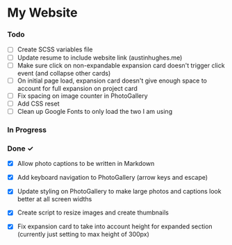# My Website


### Todo

- [ ] Create SCSS variables file  
- [ ] Update resume to include website link (austinhughes.me)  
- [ ] Make sure click on non-expandable expansion card doesn't trigger click event (and collapse other cards)  
- [ ] On initial page load, expansion card doesn't give enough space to account for full expansion on project card  
- [ ] Fix spacing on image counter in PhotoGallery  
- [ ] Add CSS reset  
- [ ] Clean up Google Fonts to only load the two I am using  

### In Progress


### Done ✓

- [x] Allow photo captions to be written in Markdown  
- [x] Add keyboard navigation to PhotoGallery (arrow keys and escape)  
- [x] Update styling on PhotoGallery to make large photos and captions look better at all screen widths  
- [x] Create script to resize images and create thumbnails  
- [x] Fix expansion card to take into account height for expanded section (currently just setting to max height of 300px)  

